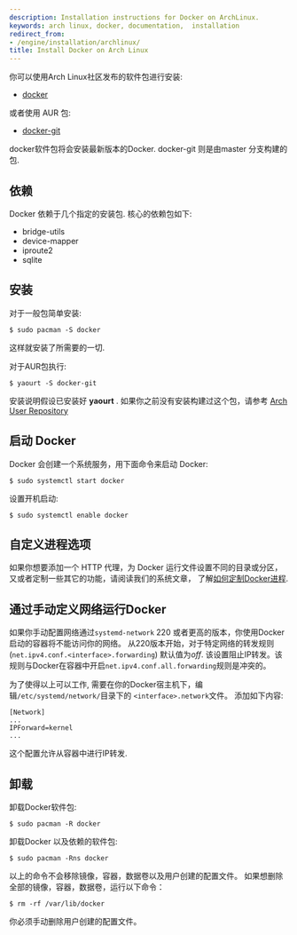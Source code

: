 ```yaml
---
description: Installation instructions for Docker on ArchLinux.
keywords: arch linux, docker, documentation,  installation
redirect_from:
- /engine/installation/archlinux/
title: Install Docker on Arch Linux
---
```


你可以使用Arch Linux社区发布的软件包进行安装:

 - [docker](https://www.archlinux.org/packages/community/x86_64/docker/)

或者使用 AUR 包:

 - [docker-git](https://aur.archlinux.org/packages/docker-git/)

docker软件包将会安装最新版本的Docker. docker-git 则是由master 分支构建的包.

## 依赖

Docker 依赖于几个指定的安装包. 核心的依赖包如下:

 - bridge-utils
 - device-mapper
 - iproute2
 - sqlite

## 安装

对于一般包简单安装:

    $ sudo pacman -S docker

这样就安装了所需要的一切.

对于AUR包执行:

    $ yaourt -S docker-git

安装说明假设已安装好 **yaourt** . 如果你之前没有安装构建过这个包，请参考 [Arch User
Repository](https://wiki.archlinux.org/index.php/Arch_User_Repository#Installing_packages)


## 启动 Docker

Docker 会创建一个系统服务，用下面命令来启动 Docker:

    $ sudo systemctl start docker

设置开机启动:

    $ sudo systemctl enable docker

## 自定义进程选项

如果你想要添加一个 HTTP 代理，为 Docker 运行文件设置不同的目录或分区，又或者定制一些其它的功能，请阅读我们的系统文章，
了解[如何定制Docker进程](../../admin/systemd.md).

## 通过手动定义网络运行Docker

如果你手动配置网络通过`systemd-network` 220 或者更高的版本，你使用Docker启动的容器将不能访问你的网络。
从220版本开始，对于特定网络的转发规则(`net.ipv4.conf.<interface>.forwarding`) 默认值为*off*.
该设置阻止IP转发。该规则与Docker在容器中开启`net.ipv4.conf.all.forwarding`规则是冲突的。

为了使得以上可以工作, 需要在你的Docker宿主机下，编辑`/etc/systemd/network/`目录下的 `<interface>.network`文件。
添加如下内容:

```
[Network]
...
IPForward=kernel
...
```

这个配置允许从容器中进行IP转发.

## 卸载

卸载Docker软件包:

    $ sudo pacman -R docker

卸载Docker 以及依赖的软件包:

    $ sudo pacman -Rns docker

以上的命令不会移除镜像，容器，数据卷以及用户创建的配置文件。
如果想删除全部的镜像，容器，数据卷，运行以下命令：

    $ rm -rf /var/lib/docker

你必须手动删除用户创建的配置文件。
